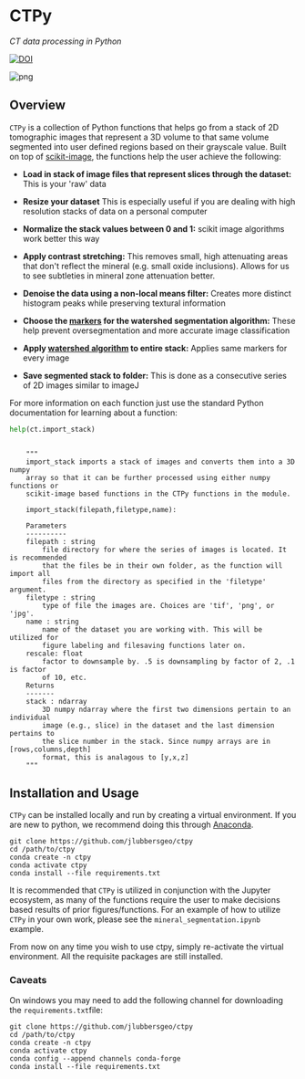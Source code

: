 # CTPy
*CT data processing in Python*

[![DOI](https://zenodo.org/badge/338938387.svg)](https://zenodo.org/badge/latestdoi/338938387)


![png](Ct_processing_diagram.png)


## Overview
```CTPy``` is a collection of Python functions that helps go from a stack of 2D tomographic images that represent a 3D volume to that same volume segmented into user defined regions based on their grayscale value. Built on top of [scikit-image](https://scikit-image.org/), the functions help the user achieve the following:


- **Load in stack of image files that represent slices through the dataset:** This is your 'raw' data

- **Resize your dataset** This is especially useful if you are dealing with high resolution stacks of data on a personal computer

- **Normalize the stack values between 0 and 1:** scikit image algorithms work better this way

- **Apply contrast stretching:** This removes small, high attenuating areas that don't reflect the mineral (e.g. small oxide inclusions). Allows for us to see subtleties in mineral zone attenuation better.
    
- **Denoise the data using a non-local means filter:** Creates more distinct histogram peaks while preserving textural information

- **Choose the [markers](https://www.cmm.mines-paristech.fr/~beucher/wtshed.html) for the watershed segmentation algorithm:** These help prevent oversegmentation and more accurate image classification
- **Apply [watershed algorithm](https://scikit-image.org/docs/dev/auto_examples/segmentation/plot_watershed.html) to entire stack:** Applies same markers for every image
- **Save segmented stack to folder:** This is done as a consecutive series of 2D images similar to imageJ

For more information on each function just use the standard Python documentation for learning about a function:
```python
help(ct.import_stack)

```
```

    """
    import_stack imports a stack of images and converts them into a 3D numpy 
    array so that it can be further processed using either numpy functions or
    scikit-image based functions in the CTPy functions in the module.
    
    import_stack(filepath,filetype,name):
        
    Parameters
    ----------
    filepath : string
        file directory for where the series of images is located. It is recommended
        that the files be in their own folder, as the function will import all 
        files from the directory as specified in the 'filetype' argument. 
    filetype : string
        type of file the images are. Choices are 'tif', 'png', or 'jpg'.
    name : string
        name of the dataset you are working with. This will be utilized for 
        figure labeling and filesaving functions later on.
    rescale: float
        factor to downsample by. .5 is downsampling by factor of 2, .1 is factor 
        of 10, etc.
    Returns
    -------
    stack : ndarray
        3D numpy ndarray where the first two dimensions pertain to an individual
        image (e.g., slice) in the dataset and the last dimension pertains to 
        the slice number in the stack. Since numpy arrays are in [rows,columns,depth]
        format, this is analagous to [y,x,z]
    """

```
## Installation and Usage
```CTPy``` can be installed locally and run by creating a virtual environment. If you are new to python, we recommend doing this through [Anaconda](https://www.anaconda.com/products/individual).

```
git clone https://github.com/jlubbersgeo/ctpy
cd /path/to/ctpy
conda create -n ctpy
conda activate ctpy
conda install --file requirements.txt
```

It is recommended that ```CTPy``` is utilized in conjunction with the Jupyter ecosystem, as many of the functions require the user to make decisions based results of prior figures/functions. For an example of how to utilize ```CTPy``` in your own work, please see the ```mineral_segmentation.ipynb``` example.


From now on any time you wish to use ctpy, simply re-activate the virtual environment. All the requisite packages are still installed. 


### Caveats

On windows you may need to add the following channel for downloading the ```requirements.txt```file:
```
git clone https://github.com/jlubbersgeo/ctpy
cd /path/to/ctpy
conda create -n ctpy
conda activate ctpy
conda config --append channels conda-forge
conda install --file requirements.txt
```


